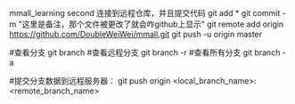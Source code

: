 mmall_learning
second
连接到远程仓库，并且提交代码
 git add *
 git commit -m "这里是备注，那个文件被更改了就会咋github上显示"
 git remote add origin https://github.com/DoubleWeiWei/mmall.git
 git push -u origin master

 #查看分支
 git branch
 #查看远程分支
 git branch -r
 #查看所有分支
 git branch -a

 #提交分支数据到远程服务器：
 git push origin <local_branch_name>:<remote_branch_name>